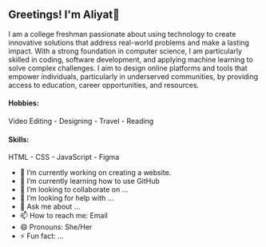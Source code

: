 ## Greetings! I'm Aliyat👋

I am a college freshman passionate about using technology to create innovative solutions that address real-world problems and make a lasting impact. With a strong foundation in computer science, I am particularly skilled in coding, software development, and applying machine learning to solve complex challenges. I aim to design online platforms and tools that empower individuals, particularly in underserved communities, by providing access to education, career opportunities, and resources.

#### Hobbies:

Video Editing - Designing - Travel - Reading

#### Skills:

HTML - CSS - JavaScript - Figma 
- 🔭 I’m currently working on creating a website.
- 🌱 I’m currently learning how to use GitHub 
- 👯 I’m looking to collaborate on ...
- 🤔 I’m looking for help with ...
- 💬 Ask me about ...
- 📫 How to reach me: Email
- 😄 Pronouns: She/Her
- ⚡ Fun fact: ...

